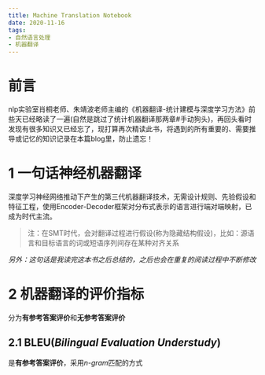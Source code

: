 ```yaml
---
title: Machine Translation Notebook 
date: 2020-11-16
tags:
- 自然语言处理
- 机器翻译
---
```


# 前言
nlp实验室肖桐老师、朱靖波老师主编的《机器翻译-统计建模与深度学习方法》前些天已经略读了一遍(自然是跳过了统计机器翻译那两章#手动狗头)，再回头看时发现有很多知识又已经忘了，现打算再次精读此书，将遇到的所有重要的、需要推导或记忆的知识记录在本篇blog里，防止遗忘！

# 1 一句话神经机器翻译
深度学习神经网络推动下产生的第三代机器翻译技术，无需设计规则、先验假设和特征工程，使用Encoder-Decoder框架对分布式表示的语言进行端对端映射，已成为时代主流。

>注：在SMT时代，会对翻译过程进行假设(称为隐藏结构假设)，比如：源语言和目标语言的词或短语序列间存在某种对齐关系

*另外：这句话是我读完这本书之后总结的，之后也会在重复的阅读过程中不断修改*

# 2 机器翻译的评价指标
分为**有参考答案评价**和**无参考答案评价**
## 2.1 BLEU(*Bilingual Evaluation Understudy*)
是**有参考答案评价**，采用$n$-$gram$匹配的方式